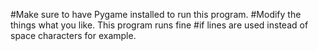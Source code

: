 #Make sure to have Pygame installed to run this program.
#Modify the things what you like. This program runs fine 
#if lines are used instead of space characters for example.
